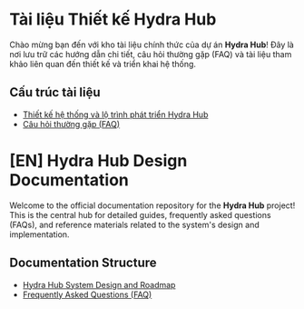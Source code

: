 # Tài liệu Thiết kế Hydra Hub

Chào mừng bạn đến với kho tài liệu chính thức của dự án **Hydra Hub**! Đây là nơi lưu trữ các hướng dẫn chi tiết, câu hỏi thường gặp (FAQ) và tài liệu tham khảo liên quan đến thiết kế và triển khai hệ thống.

## Cấu trúc tài liệu

- [Thiết kế hệ thống và lộ trình phát triển Hydra Hub](./docs/guides/index.md)
- [Câu hỏi thường gặp (FAQ)](./docs/faq/index.md)

##
# [EN] Hydra Hub Design Documentation

Welcome to the official documentation repository for the **Hydra Hub** project! This is the central hub for detailed guides, frequently asked questions (FAQs), and reference materials related to the system's design and implementation.

## Documentation Structure

- [Hydra Hub System Design and Roadmap](./docs/guides/index-en.md)
- [Frequently Asked Questions (FAQ)](./docs/faq/index.md)
